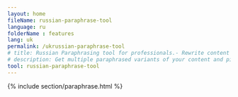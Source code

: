 ```yaml
---
layout: home
fileName: russian-paraphrase-tool
language: ru
folderName : features
lang: uk
permalink: /ukrussian-paraphrase-tool
# title: Russian Paraphrasing tool for professionals.- Rewrite content online for free.
# description: Get multiple paraphrased variants of your content and pick the best variant for your use case. Only tool which provides this feature. Try it out now !
tool: russian-paraphrase-tool
---
```

{% include section/paraphrase.html %}